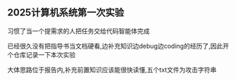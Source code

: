 ## 2025计算机系统第一次实验

习惯了当一个提需求的人把任务交给代码智能体完成

已经很久没有把指导书当文档硬看,边补充知识边debug边coding的经历了,因此开个仓库记录一下本次实验

大体思路位于报告内,补充前置知识应该能很快读懂,五个txt文件为攻击字符串
